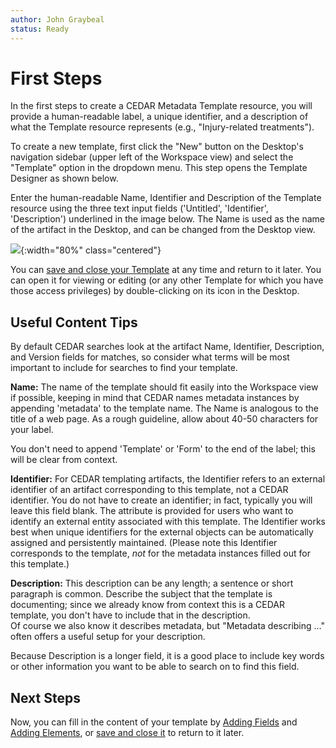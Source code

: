 ```yaml
---
author: John Graybeal
status: Ready
---
```

# First Steps

In the first steps to create a CEDAR Metadata Template resource, 
you will provide a human-readable label, a unique identifier, 
and a description of what the Template resource represents (e.g., "Injury-related treatments"). 

To create a new template, first click the "New" button on the Desktop's navigation sidebar
(upper left of the Workspace view) and
select the "Template" option in the dropdown menu. 
This step opens the Template Designer as shown below. 

Enter the human-readable Name, Identifier and Description of the Template resource 
using the three text input fields ('Untitled', 'Identifier', 'Description') 
underlined in the image below. 
The Name is used as the name of the artifact in the Desktop, 
and can be changed from the Desktop view.

![](../../../img/userguide/creating-new-template-20191216.png){:width="80%" class="centered"}

You can [save and close your Template](../../c2/4_saving_and_closing/) at any time and return to it later. You can open it for viewing or editing
(or any other Template for which you have those access privileges) 
by double-clicking on its icon in the Desktop. 

## **Useful Content Tips**

By default CEDAR searches look at the artifact Name, Identifier, Description,
and Version fields for matches,
so consider what terms will be most important to include 
for searches to find your template. 

**Name:** The name of the template should fit easily into the Workspace view if possible, 
keeping in mind that CEDAR names metadata instances by appending 'metadata' 
to the template name. 
The Name is analogous to the title of a web page. 
As a rough guideline, allow about 40-50 characters for your label.

You don't need to append 'Template' or 'Form' to the end of the label; 
this will be clear from context.

**Identifier:** For CEDAR templating artifacts, the Identifier 
refers to an external identifier
of an artifact corresponding to this template, not a CEDAR identifier.
You do not have to create an identifier; 
in fact, typically you will leave this field blank. 
The attribute is provided for users
who want to identify an external entity associated with this template. 
The Identifier works best when unique identifiers for the external objects
can be automatically assigned and persistently maintained.
(Please note this Identifier corresponds to the template, 
*not* for the metadata instances filled out for this template.)

**Description:** This description can be any length; 
a sentence or short paragraph is common. 
Describe the subject that the template is documenting; 
since we already know from context this is a CEDAR template, 
you don't have to include that in the description.  
Of course we also know it describes metadata, 
but "Metadata describing …" often offers a useful setup for your description.

Because Description is a longer field, it is a good place to include key words or other
information you want to be able to search on to find this field. 

## **Next Steps**

Now, you can fill in the content of your template by [Adding Fields](../../c2/2_adding_fields/) 
and [Adding Elements](../../c2/3_adding_elements/),
or [save and close it](../../c2/4_saving_and_closing/)
to return to it later.
